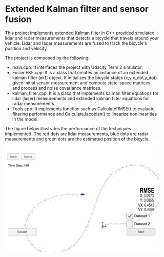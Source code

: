 # Extended Kalman filter and sensor fusion

This project implements extended Kalman filter in C++ provided simulated lidar and radar measurements that detects a bicycle that travels around your vehicle. 
Lidar and radar measurements are fused to track the bicycle's position and velocity.

The project is composed by the following:

* main.cpp: It interfaces the project with Udacity Term 2 simulator.
* FusionEKF.cpp: It is a class that creates an instance of an extended kalman filter (ekf) object. It initializes the bicycle states (x,y,x_dot,y_dot) given initial sensor measurement and compute state-space matrices and process and noise covariance matrices.
* kalman_filter.cpp: It is a class that implements kalman filter equations for lidar (laser) measurements and extended kalman filter equations for radar measurements.
* Tools.cpp: It implements function such as CalculateRMSE() to evaluate filtering performance and CalculateJacobian() to linearize nonlinearities in the model.

The figure below illustrates the performance of the techniques implemented. The red dots are lidar measurements, blue dots are radar measurements and green dots are the estimated position of the bicycle.
![](simulator_output.png)
